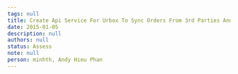 ```yaml
---
tags: null
title: Create Api Service For Urbox To Sync Orders From 3rd Parties And Manage Shipment
date: 2015-01-05
description: null
authors: null
status: Assess
note: null
person: minhth, Andy Hieu Phan
---
```


